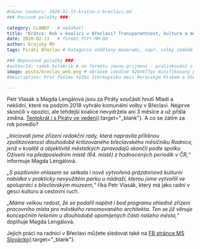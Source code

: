```yaml
---
#název souboru: 2020-02-13-kratce-z-breclavi.md
### Povinné položky ###

category: CLANKY   # nešahat!
title: "Krátce: Rok v koalici v Břeclavi? Transparentnost, kultura a městský architekt"
date: 2020-02-13   # formát YYYY-MM-DD
author: Krajský MO
tags: Piráti Břeclav # kategorie odděleny mezerami, např. volby zemědělství životní-prostředí piráti (viz https://jihomoravsky.pirati.cz/tags/)

### Nepovinné položky ###
#authorId: radek.holomcik # ve formátu jmeno.prijmeni - prolinkování s profilem přes uid
image: posts/breclav_web.png # obrázek ideálně 420x677px minifikovaný přes https://tinypng.com/
#description: Proč řešíme těžbu štěrkopísku mezi Moravským Pískem a Uherským Ostrohem? Podrobné info o celé kauze.

---
```


Petr Vlasák a Magda Lengálová jsou za Piráty součástí hnutí Mladí a neklidní, které na podzim 2018 vyhrálo komunální volby v Břeclavi. Nejprve skončili v opozici, ale tehdejší koalice nevydržela ani 3 měsíce a už přišla změna. [Tentokrát i s Piráty ve vedení](https://www.idnes.cz/brno/zpravy/breclav-pad-koalice-mladi-a-neklidni-vitezove-voleb.A190129_094705_brno-zpravy_krut){:target="_blank"}. A co se zatím za rok povedlo?

*„Iniciovali jsme zřízení redakční rady, která napravila přílišnou zpolitizovanost dlouhodobě kritizovaného břeclavského měsíčníku Radnice, jenž v kvalitě a objektivitě měststkých zpravodajů skončil podle spolku Oživení na předposledním místě (64. místě) z hodnocených periodik v ČR,“* informuje Magda Lengálová.

*„S pozitivním ohlasem se setkala i nově vytvořená prázdninová kulturní nabídka v prakticky nevyužitém parku u nádraží, kterou jsme vytvořili ve spolupráci s břeclavským muzeem,“* říká Petr Vlasák, který má jako radní v gesci kulturu a cestovní ruch.

*„Máme velkou radost, že se podařil naplnit i bod programu ohledně zřízení pracovního místa pro městkého renomovaného architekta. Ten se již věnuje koncepčním řešením u dlouhodobě opomíjených částí našeho města,“* doplňuje Magda Lengálová.

Jejich práci na radnici v Břeclavi můžete sledovat také na [FB stránce MS Slovácko](https://www.facebook.com/piratislovacko/){:target="_blank"}.
